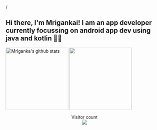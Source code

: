 <p align="left">/

## Hi there, I'm Mrigankai! I am an app developer currently focussing on android app dev using java and kotlin 👋🏻 
<!--
I'm Android Developer with a serious passion for UI effects, animations and creating intuitive, dynamic user experiences with highly scalable backend. <br>
<br>
🌱 I’m currently learning Firebase, Handling JSON data <br>
  <p>
<br>
-->
<img align="left" height="200px" src="https://github-readme-stats.vercel.app/api?username=glitch-droid&show_icons=true&count_private=true&title_color=e6005c" alt="Mriganka's github stats" />
<img align="centre" height="200px" src="https://github-readme-stats.vercel.app/api/top-langs/?username=glitch-droid&title_color=e6005c" />

<p align="center"> 
  Visitor count<br>
  <img src="https://profile-counter.glitch.me/glitch-droid/count.svg" />
</p>

<p align="right">

</p>
